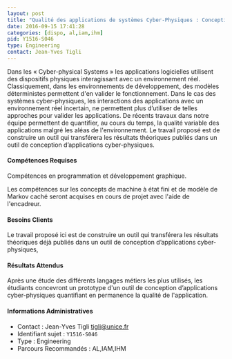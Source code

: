 ```yaml
---
layout: post
title: "Qualité des applications de systèmes Cyber-Physiques : Conception d'un outil innovant  et mise en oeuvre sur des cas pratiques issus de l'industrie"
date: 2016-09-15 17:41:28
categories: [dispo, al,iam,ihm]
pid: Y1516-S046
type: Engineering
contact: Jean-Yves Tigli
---
```

       
Dans les « Cyber-physical Systems » les applications logicielles utilisent des dispositifs physiques interagissant avec un environnement réel. Classiquement, dans les environnements de développement, des modèles déterministes permettent d'en valider le fonctionnement. Dans le cas des systèmes cyber-physiques, les interactions des applications avec un environnement réel incertain, ne permettent plus d’utiliser de telles approches pour valider les applications. De récents travaux dans notre équipe permettent de quantifier, au cours du temps, la qualité variable des applications malgré les aléas de l'environnement. Le travail proposé est de construire un outil qui transférera les résultats théoriques publiés dans un outil de conception d’applications cyber-physiques.

#### Compétences Requises
Compétences en programmation et développement graphique.


Les compétences sur les concepts de machine à état fini et de modèle de Markov caché seront acquises en cours de projet avec l'aide de l'encadreur.


#### Besoins Clients
Le travail proposé ici est de construire un outil qui transférera les résultats théoriques déjà publiés dans un outil de conception d’applications cyber-physiques, 

#### Résultats Attendus
Après une étude des différents langages métiers les plus utilisés, les étudiants concevront un prototype  d'un outil de conception d’applications cyber-physiques quantifiant en permanence la qualité de l'application.
     

#### Informations Administratives
  * Contact : Jean-Yves Tigli <tigli@unice.fr>
  * Identifiant sujet : `Y1516-S046`
  * Type : Engineering
  * Parcours Recommandés : AL,IAM,IHM
     